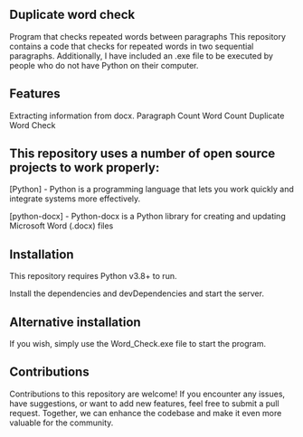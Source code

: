 ## Duplicate word check

Program that checks repeated words between paragraphs
This repository contains a code that checks for repeated words in two sequential paragraphs. Additionally, I have included an .exe file to be executed by people who do not have Python on their computer.

## Features
Extracting information from docx.
Paragraph Count
Word Count
Duplicate Word Check

## This repository uses a number of open source projects to work properly:

[Python] - Python is a programming language that lets you work quickly and integrate systems more effectively.

[python-docx] - Python-docx is a Python library for creating and updating Microsoft Word (.docx) files

## Installation

This repository requires Python v3.8+ to run.

Install the dependencies and devDependencies and start the server.

## Alternative installation

If you wish, simply use the Word_Check.exe file to start the program.


## Contributions
Contributions to this repository are welcome! If you encounter any issues, have suggestions, or want to add new features, feel free to submit a pull request. Together, we can enhance the codebase and make it even more valuable for the community.
